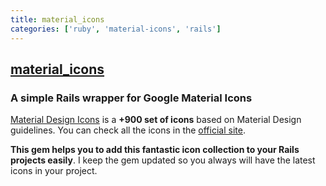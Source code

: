 ```yaml
---
title: material_icons
categories: ['ruby', 'material-icons', 'rails']
---
```

## [material_icons](https://github.com/Angelmmiguel/material_icons)

### A simple Rails wrapper for Google Material Icons


[Material Design Icons](https://google.github.io/material-design-icons/) is a **+900 set of icons** based on Material Design guidelines. You can check all the icons in the [official site](https://material.io/icons/).

**This gem helps you to add this fantastic icon collection to your Rails projects easily**. I keep the gem updated so you always will have the latest icons in your project.
